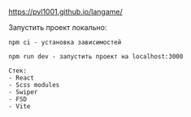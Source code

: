 https://pvl1001.github.io/langame/

Запустить проект локально:

`npm ci - установка зависимостей`

`npm run dev - запустить проект на localhost:3000`

```
Стек:
- React
- Scss modules
- Swiper
- FSD
- Vite
```

